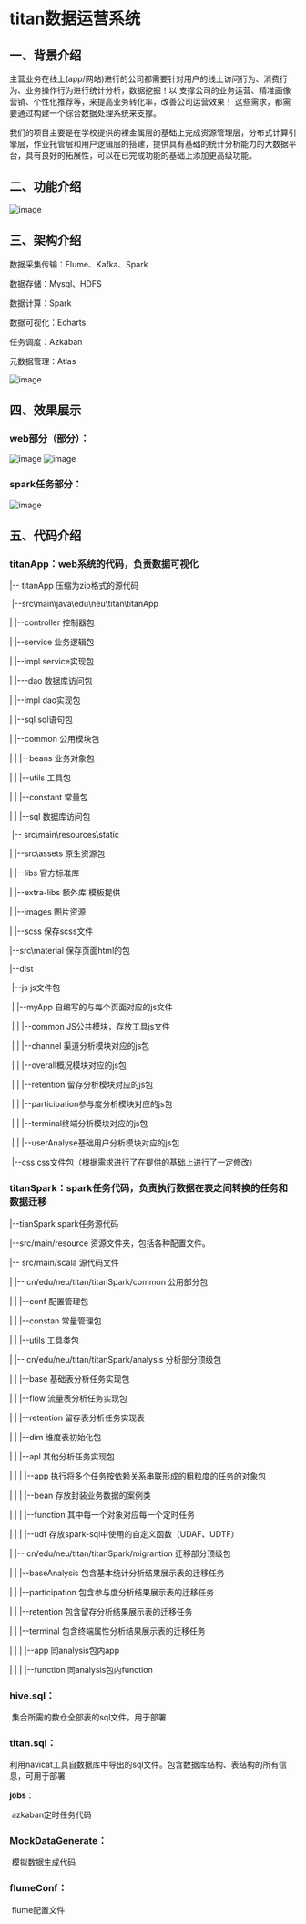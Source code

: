 # titan数据运营系统

## 一、背景介绍

​	主营业务在线上(app/网站)进行的公司都需要针对用户的线上访问行为、消费行为、业务操作行为进行统计分析，数据挖掘！以 支撑公司的业务运营、精准画像营销、个性化推荐等，来提高业务转化率，改善公司运营效果！ 这些需求，都需要通过构建一个综合数据处理系统来支撑。

​	我们的项目主要是在学校提供的裸金属层的基础上完成资源管理层，分布式计算引擎层，作业托管层和用户逻辑层的搭建，提供具有基础的统计分析能力的大数据平台，具有良好的拓展性，可以在已完成功能的基础上添加更高级功能。

## 二、功能介绍

![image](https://img-blog.csdnimg.cn/20200729223309519.png?x-oss-process=image/watermark,type_ZmFuZ3poZW5naGVpdGk,shadow_10,text_aHR0cHM6Ly9ibG9nLmNzZG4ubmV0L3N0YWJsZV96bA==,size_16,color_FFFFFF,t_70#pic_center)
## 三、架构介绍

数据采集传输：Flume、Kafka、Spark

数据存储：Mysql、HDFS

数据计算：Spark

数据可视化：Echarts

任务调度：Azkaban

元数据管理：Atlas

![image](https://img-blog.csdnimg.cn/20200729223321457.png?x-oss-process=image/watermark,type_ZmFuZ3poZW5naGVpdGk,shadow_10,text_aHR0cHM6Ly9ibG9nLmNzZG4ubmV0L3N0YWJsZV96bA==,size_16,color_FFFFFF,t_70#pic_center)

## 四、效果展示

### web部分（部分）：

![image](https://img-blog.csdnimg.cn/20200729223236951.png?x-oss-process=image/watermark,type_ZmFuZ3poZW5naGVpdGk,shadow_10,text_aHR0cHM6Ly9ibG9nLmNzZG4ubmV0L3N0YWJsZV96bA==,size_16,color_FFFFFF,t_70#pic_center)
![image](https://img-blog.csdnimg.cn/20200729223254840.png?x-oss-process=image/watermark,type_ZmFuZ3poZW5naGVpdGk,shadow_10,text_aHR0cHM6Ly9ibG9nLmNzZG4ubmV0L3N0YWJsZV96bA==,size_16,color_FFFFFF,t_70#pic_center)

### spark任务部分：
![image](https://img-blog.csdnimg.cn/20200729224210977.png?x-oss-process=image/watermark,type_ZmFuZ3poZW5naGVpdGk,shadow_10,text_aHR0cHM6Ly9ibG9nLmNzZG4ubmV0L3N0YWJsZV96bA==,size_16,color_FFFFFF,t_70#pic_center)

## 五、代码介绍

### **titanApp**：web系统的代码，负责数据可视化

|-- titanApp 压缩为zip格式的源代码

​    |--src\main\java\edu\neu\titan\titanApp

|   |--controller     控制器包

|   |--service  业务逻辑包

|    |--impl       service实现包

|   |---dao  数据库访问包

|   |--impl dao实现包

|   |--sql sql语句包

|   |--common 公用模块包

|   |  |--beans     业务对象包

|   |  |--utils          工具包

|   |  |--constant      常量包

|   |  |--sql           数据库访问包

​    |-- src\main\resources\static

|   |--src\assets  原生资源包 

|   |--libs 官方标准库

|   |--extra-libs 额外库            模板提供

|   |--images 图片资源

|   |--scss 保存scss文件

|--src\material 保存页面html的包

|--dist

​    |--js  js文件包

​    |   |--myApp 自编写的与每个页面对应的js文件

​    |   |   |--common JS公共模块，存放工具js文件

​    |   |   |--channel 渠道分析模块对应的js包

​    |   |   |--overall概况模块对应的js包

​    |   |   |--retention 留存分析模块对应的js包

​    |   |   |--participation参与度分析模块对应的js包

​    |   |   |--terminal终端分析模块对应的js包

​    |   |   |--userAnalyse基础用户分析模块对应的js包

​    |--css css文件包（根据需求进行了在提供的基础上进行了一定修改）

### **titanSpark**：spark任务代码，负责执行数据在表之间转换的任务和数据迁移

|--tianSpark spark任务源代码

|--src/main/resource 资源文件夹，包括各种配置文件。

|-- src/main/scala 源代码文件

|   |-- cn/edu/neu/titan/titanSpark/common 公用部分包

|   |   |--conf  配置管理包

|   |   |--constan 常量管理包

|   |   |--utils 工具类包

|   |-- cn/edu/neu/titan/titanSpark/analysis 分析部分顶级包

|   |   |--base 基础表分析任务实现包

|   |   |--flow 流量表分析任务实现包

|   |   |--retention 留存表分析任务实现表

|   |   |--dim 维度表初始化包

|   |   |--apl 其他分析任务实现包

|   |   |   |--app 执行将多个任务按依赖关系串联形成的粗粒度的任务的对象包

|   |   |   |--bean 存放封装业务数据的案例类

|   |   |   |--function 其中每一个对象对应每一个定时任务

|   |   |   |--udf 存放spark-sql中使用的自定义函数（UDAF、UDTF）

|   |-- cn/edu/neu/titan/titanSpark/migrantion 迁移部分顶级包

|   |   |--baseAnalysis 包含基本统计分析结果展示表的迁移任务

|   |   |--participation 包含参与度分析结果展示表的迁移任务

|   |   |--retention 包含留存分析结果展示表的迁移任务

|   |   |--terminal 包含终端属性分析结果展示表的迁移任务

|   |   |   |--app 同analysis包内app

|   |   |   |--function 同analysis包内function

### **hive.sql**：

​	集合所需的数仓全部表的sql文件，用于部署

### **titan.sql**：

​	利用navicat工具自数据库中导出的sql文件。包含数据库结构、表结构的所有信息，可用于部署

**jobs**：

​	azkaban定时任务代码

### MockDataGenerate：

​	模拟数据生成代码

### flumeConf：

​	flume配置文件



​	



